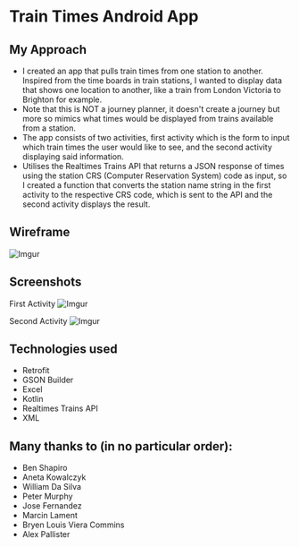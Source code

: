 # Train Times Android App

## My Approach
- I created an app that pulls train times from one station to another. Inspired from the time boards in train stations, I wanted to display data that shows one location to another, like a train from London Victoria to Brighton for example.
- Note that this is NOT a journey planner, it doesn't create a journey but more so mimics what times would be displayed from trains available from a station.
- The app consists of two activities, first activity which is the form to input which train times the user would like to see, and the second activity displaying said information.
- Utilises the Realtimes Trains API that returns a JSON response of times using the station CRS (Computer Reservation System) code as input, so I created a function that converts the station name string in the first activity to the respective CRS code, which is sent to the API and the second activity displays the result.

## Wireframe
![Imgur](https://imgur.com/oVhPaGh)

## Screenshots
First Activity
![Imgur](https://i.imgur.com/Isx8A2v.png)

Second Activity
![Imgur](https://i.imgur.com/tuyuchp.png)

## Technologies used
- Retrofit
- GSON Builder
- Excel
- Kotlin
- Realtimes Trains API
- XML

## Many thanks to (in no particular order):
- Ben Shapiro
- Aneta Kowalczyk
- William Da Silva
- Peter Murphy
- Jose Fernandez
- Marcin Lament
- Bryen Louis Viera Commins
- Alex Pallister